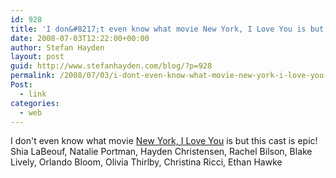 ```yaml
---
id: 928
title: 'I don&#8217;t even know what movie New York, I Love You is but this cast is epic!'
date: 2008-07-03T12:22:00+00:00
author: Stefan Hayden
layout: post
guid: http://www.stefanhayden.com/blog/?p=928
permalink: /2008/07/03/i-dont-even-know-what-movie-new-york-i-love-you-is-but-this-cast-is-epic/
Post:
  - link
categories:
  - web
---
```

I don't even know what movie <a href="http://www.imdb.com/title/tt0808399/">New York, I Love You</a> is but this cast is epic! Shia LaBeouf, Natalie Portman, Hayden Christensen, Rachel Bilson, Blake Lively, Orlando Bloom, Olivia Thirlby, Christina Ricci, Ethan Hawke